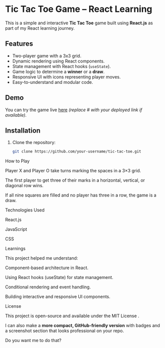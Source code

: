 # Tic Tac Toe Game – React Learning

This is a simple and interactive **Tic Tac Toe** game built using **React.js** as part of my React learning journey.

## Features
- Two-player game with a 3x3 grid.
- Dynamic rendering using React components.
- State management with React hooks (`useState`).
- Game logic to determine a **winner** or a **draw**.
- Responsive UI with icons representing player moves.
- Easy-to-understand and modular code.

## Demo
You can try the game live [here](#) *(replace # with your deployed link if available).*

## Installation
1. Clone the repository:  
   ```bash
   git clone https://github.com/your-username/tic-tac-toe.git
How to Play

Player X and Player O take turns marking the spaces in a 3×3 grid.

The first player to get three of their marks in a horizontal, vertical, or diagonal row wins.

If all nine squares are filled and no player has three in a row, the game is a draw.

Technologies Used

React.js

JavaScript

CSS

Learnings

This project helped me understand:

Component-based architecture in React.

Using React hooks (useState) for state management.

Conditional rendering and event handling.

Building interactive and responsive UI components.

License

This project is open-source and available under the MIT License
.


I can also make a **more compact, GitHub-friendly version** with badges and a screenshot section that looks professional on your repo.  

Do you want me to do that?
